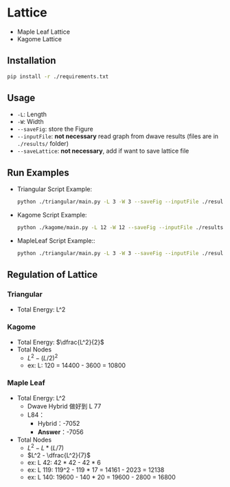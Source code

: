 # Lattice
- Maple Leaf Lattice
- Kagome Lattice


## Installation
```bash
pip install -r ./requirements.txt
```

## Usage
- `-L`: Length
- `-W`: Width
- `--saveFig`: store the Figure
- `--inputFile`: **not necessary** read graph from dwave results (files are in `./results/` folder)
- `--saveLattice`: **not necessary**, add if want to save lattice file

## Run Examples
- Triangular Script Example:
    ```bash
    python ./triangular/main.py -L 3 -W 3 --saveFig --inputFile ./results/triangular/HYBRID/tri_L102_JL_1.0_HYBRID_sam1_.txt
    ```
- Kagome Script Example:
    ```bash
    python ./kagome/main.py -L 12 -W 12 --saveFig --inputFile ./results/kagome/HYBRID/kagome_L_12_12_HYBRID_sam1_.txt
    ```
- MapleLeaf Script Example::
    ```bash
    python ./triangular/main.py -L 3 -W 3 --saveFig --inputFile ./results/triangular/HYBRID/tri_L102_JL_1.0_HYBRID_sam1_.txt
    ```


## Regulation of Lattice 
### Triangular
- Total Energy:  L^2
### Kagome 
- Total Energy:  $\dfrac{L^2}{2}$
- Total Nodes
    - $L^2 - (L/2) ^2$
    - ex: L: 120 = 14400 - 3600 = 10800
### Maple Leaf
- Total Energy:  L^2
    - Dwave Hybrid 做好到 L 77
    - L84：
        - Hybrid：-7052
        - **Answer**：-7056
- Total Nodes
    - $L^2 - L * (L/7)$
    - $L^2 - \dfrac{L^2}{7}$
    - ex: L 42: 42 * 42 - 42 * 6
    - ex: L 119: 119^2 - 119 * 17 = 14161 - 2023 = 12138
    - ex: L 140: 19600 - 140 * 20 = 19600 - 2800 = 16800
